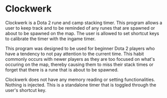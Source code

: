 # Clockwerk
Clockwerk is a Dota 2 rune and camp stacking timer. This program allows a user to keep track and to be reminded of any runes that are spawned or about to be spawned on the map. The user is allowed to set shortcut keys to calibrate the timer with the ingame timer. 

This program was designed to be used for beginner Dota 2 players who have a tendency to not pay attention to the current time. This habit commonly occurs with newer players as they are too focused on what's occuring on the map, thereby causing them to miss their stack times or forget that there is a rune that is about to be spawned.

Clockwerk does not have any memory reading or setting functionalities. Nothing is injected. This is a standalone timer that is toggled through the user's shortcut key.
